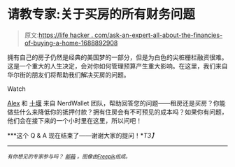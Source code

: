 # 请教专家:关于买房的所有财务问题

> 原文:[https://life hacker . com/ask-an-expert-all-about-the-financies-of-buying-a-home-1688892908](https://lifehacker.com/ask-an-expert-all-about-the-finances-of-buying-a-home-1688892908)

拥有自己的房子仍然是经典的美国梦的一部分，但是为白色的尖桩栅栏融资很难。这是一个重大的人生决定，会对你如何管理预算产生重大影响。在这里，我们来自华尔街的朋友们将帮助我们解决买房的问题。

Watch

[Alex](http://www.nerdwallet.com/team#alex-mcadams) 和 [十堰](http://www.nerdwallet.com/team#shiyan-koh) 来自 NerdWallet 团队，帮助回答您的问题——租房还是买房？你能做些什么来降低你的抵押付款？拥有住房会有不可预见的成本吗？如果你有问题，他们会在接下来的一个小时里在这里，所以问吧！

***这个 Q & A 现在结束了——谢谢大家的提问！**T3】*

* * *

<small>*有你想见的专家参与吗？*</small> [<small>*邮箱*</small>](mailto:andy@lifehacker.com) <small>*。图像由*</small>[<small>*Freepik*</small>](http://www.freepik.com/free-vector/red-roof-house-in-perspective_764662.htm#term=home&page=1&position=37)<small>*组成。*</small>